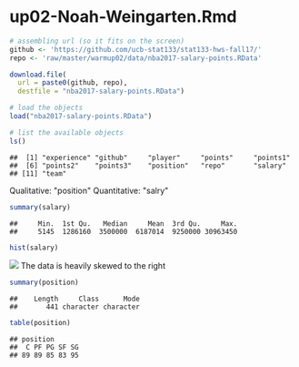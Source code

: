 up02-Noah-Weingarten.Rmd
================

``` r
# assembling url (so it fits on the screen)
github <- 'https://github.com/ucb-stat133/stat133-hws-fall17/'
repo <- 'raw/master/warmup02/data/nba2017-salary-points.RData'

download.file(
  url = paste0(github, repo),
  destfile = "nba2017-salary-points.RData")
```

``` r
# load the objects
load("nba2017-salary-points.RData")

# list the available objects
ls()
```

    ##  [1] "experience" "github"     "player"     "points"     "points1"   
    ##  [6] "points2"    "points3"    "position"   "repo"       "salary"    
    ## [11] "team"

Qualitative: "position" Quantitative: "salry"

``` r
summary(salary)
```

    ##     Min.  1st Qu.   Median     Mean  3rd Qu.     Max. 
    ##     5145  1286160  3500000  6187014  9250000 30963450

``` r
hist(salary)
```

![](up02-Noah-Weingarten_files/figure-markdown_github-ascii_identifiers/unnamed-chunk-3-1.png) The data is heavily skewed to the right

``` r
summary(position)
```

    ##    Length     Class      Mode 
    ##       441 character character

``` r
table(position)
```

    ## position
    ##  C PF PG SF SG 
    ## 89 89 85 83 95
